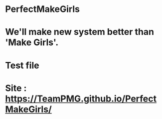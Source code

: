 # PerfectMakeGirls

# We'll make new system better than 'Make Girls'.

# Test file

# Site : https://TeamPMG.github.io/PerfectMakeGirls/

